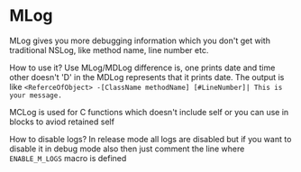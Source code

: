 MLog
====

MLog gives you more debugging information which you don't get with traditional NSLog, like method name, line number etc.


How to use it?
Use MLog/MDLog difference is, one prints date and time other doesn't
'D' in the MDLog represents that it prints date. The output is like
`<ReferceOfObject> -[ClassName methodName] [#LineNumber]| This is your message.`

MCLog is used for C functions which doesn't include self or you can use in blocks to aviod retained self

How to disable logs?
In release mode all logs are disabled but if you want to disable it in debug mode also then just comment the line where `ENABLE_M_LOGS` macro is defined



